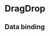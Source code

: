# DragDrop

## Data binding

<hhl-live-editor title="" htmlCode='
      <template>
      <H_row>
        <H_drag-drop v-model="list1" class="list">
          <template v-slot:item="{ item }">
            <!-- example -->
            <div class="item">
              {{ item.title }}
            </div>
            <!-- or your own template -->
          </template>
        </H_drag-drop>
        <div class="json">
          {{ list1 }}
        </div>
        <H_drag-drop v-model="list2" class="list" :max-items="3">
          <template v-slot:item="{ item }">
            <!-- example -->
            <div class="item">
              {{ item.title }}
            </div>
            <!-- or your own template -->
          </template>
        </H_drag-drop>
        <div class="json">
          {{ list2 }}
        </div>
      </H_row>
      </template>
      <script>
      const list1 = ref([
        { id: 1, title: "Nummer1" },
        { id: 2, title: "Nummer2" },
        { id: 3, title: "Nummer3" },
        { id: 4, title: "Nummer4" },
        { id: 5, title: "Nummer5" },
        { id: 6, title: "Nummer6" },
        { id: 7, title: "Nummer7" },
        { id: 8, title: "Nummer8" }
      ]);
      const list2 = ref([]);
      return {list1, list2}
      </script>
      <style>
      .list {
        display: flex;
        flex-direction: column;
        align-items: center;
        height: 400px;
        width: 140px;
        gap: 5px;
        border: solid 1px var(--col-bg-4);
        padding: 5px;
      }
      .json {
        padding: 8px;
        height: 400px;
        width: 200px;
        background-color: var(--col-bg-4)
      }
      .item {
        border: 1px solid var(--col-bg-4);
        padding: 0 4px;
        width: 100px;
        text-align: center;
        background-color: var(--col-pri)
      }
      </style>
'>
</hhl-live-editor>

<br>

